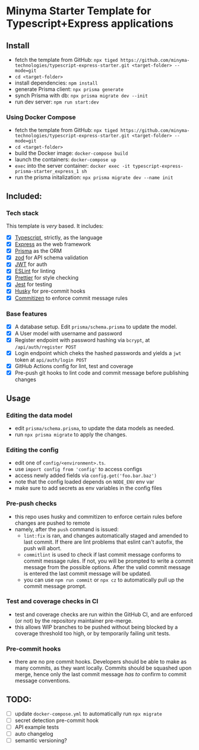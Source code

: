 # Minyma Starter Template for Typescript+Express applications

## Install

- fetch the template from GitHub: `npx tiged https://github.com/minyma-technologies/typescript-express-starter.git <target-folder> --mode=git`
- `cd <target-folder>`
- install dependencies: `npm install`
- generate Prisma client: `npx prisma generate`
- synch Prisma with db: `npx prisma migrate dev --init`
- run dev server: `npm run start:dev`

### Using Docker Compose

- fetch the template from GitHub: `npx tiged https://github.com/minyma-technologies/typescript-express-starter.git <target-folder> --mode=git`
- `cd <target-folder>`
- build the Docker image: `docker-compose build`
- launch the containers: `docker-compose up`
- `exec` into the server container: `docker exec -it typescript-express-prisma-starter_express_1 sh`
- run the prisma initalization: `npx prisma migrate dev --name init`

## Included:

### Tech stack

This template is _very_ based. It includes:

- [x] [Typescript](https://www.typescriptlang.org/), strictly, as the language
- [x] [Express](https://expressjs.com/) as the web framework
- [x] [Prisma](https://www.prisma.io/) as the ORM
- [x] [zod](https://zod.dev/) for API schema validation
- [x] [JWT](https://jwt.io/) for auth
- [x] [ESLint](https://eslint.org/) for linting
- [x] [Prettier](https://prettier.io/) for style checking
- [x] [Jest](https://jestjs.io/) for testing
- [x] [Husky](https://typicode.github.io/husky/#/) for pre-commit hooks
- [x] [Commitizen](https://github.com/commitizen/cz-cli) to enforce commit message rules

### Base features

- [x] A database setup. Edit `prisma/schema.prisma` to update the model.
- [x] A User model with username and password
- [x] Register endpoint with password hashing via `bcrypt`, at `/api/auth/register POST`
- [x] Login endpoint which cheks the hashed passwords and yields a `jwt` token at `api/auth/login POST`
- [x] GitHub Actions config for lint, test and coverage
- [x] Pre-push git hooks to lint code and commit message before publishing changes

## Usage

### Editing the data model

- edit `prisma/schema.prisma`, to update the data models as needed.
- run `npx prisma migrate` to apply the changes.

### Editing the config

- edit one of `config/<environment>.ts`.
- use `import config from 'config'` to access configs
- access newly added fields via `config.get('foo.bar.baz')`
- note that the config loaded depends on `NODE_ENV` env var
- make sure to add secrets as env variables in the config files

### Pre-push checks

- this repo uses husky and commitizen to enforce certain rules before changes are pushed to remote
- namely, after the `push` command is issued:
  - `lint:fix` is ran, and changes automatically staged and amended to last commit. If there are lint problems that eslint can't autofix, the push will abort.
  - `commitlint` is used to check if last commit message conforms to commit message rules. If not, you will be prompted to write a commit message from the possible options. After the valid commit message is entered the last commit message will be updated.
  - you can use `npm run commit` or `npx cz` to automatically pull up the commit message prompt.

### Test and coverage checks in CI

- test and coverage checks are run within the GitHub CI, and are enforced (or not) by the repository maintainer pre-merge.
- this allows WIP branches to be pushed without being blocked by a coverage threshold too high, or by temporarily failing unit tests.

### Pre-commit hooks

- there are no pre commit hooks. Developers should be able to make as many commits, as they want locally. Commits should be squashed upon merge, hence only the last commit message _has to_ confirm to commit message conventions.

## TODO:

- [ ] update `docker-compose.yml` to automatically run `npx migrate`
- [ ] secret detection pre-commit hook
- [ ] API example tests
- [ ] auto changelog
- [ ] semantic versioning?

